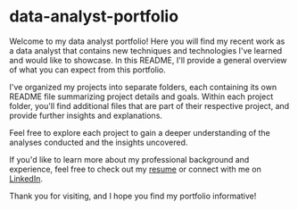 # data-analyst-portfolio


Welcome to my data analyst portfolio! Here you will find my recent work as a data analyst that contains new techniques and technologies I've learned and would like to showcase. In this README, I'll provide a general overview of what you can expect from this portfolio.

I've organized my projects into separate folders, each containing its own README file summarizing project details and goals. Within each project folder, you'll find additional files that are part of their respective project, and provide further insights and explanations.

Feel free to explore each project to gain a deeper understanding of the analyses conducted and the insights uncovered.

If you'd like to learn more about my professional background and experience, feel free to check out my [resume](https://www.dropbox.com/scl/fi/oxasbb0dk72mmelf04yk1/Tehrani_Aryan_2024_Resume.pdf?rlkey=p6jw7q9y2bol7wdligu482ngs&st=5cq3djrh&dl=0) or connect with me on [LinkedIn](http://www.linkedin.com/in/aryan-t-5b5b97295).

Thank you for visiting, and I hope you find my portfolio informative!